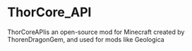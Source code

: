 # ThorCore_API
ThorCoreAPIis an open-source mod for Minecraft created by ThorenDragonGem, and used for mods like Geologica
